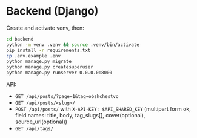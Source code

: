 # Backend (Django)
Create and activate venv, then:

```bash
cd backend
python -m venv .venv && source .venv/bin/activate
pip install -r requirements.txt
cp .env.example .env
python manage.py migrate
python manage.py createsuperuser
python manage.py runserver 0.0.0.0:8000
```

API:
- `GET /api/posts/?page=1&tag=obshchestvo`
- `GET /api/posts/<slug>/`
- `POST /api/posts/` with `X-API-KEY: $API_SHARED_KEY` (multipart form ok, field names: title, body, tag_slugs[], cover(optional), source_url(optional))
- `GET /api/tags/`

